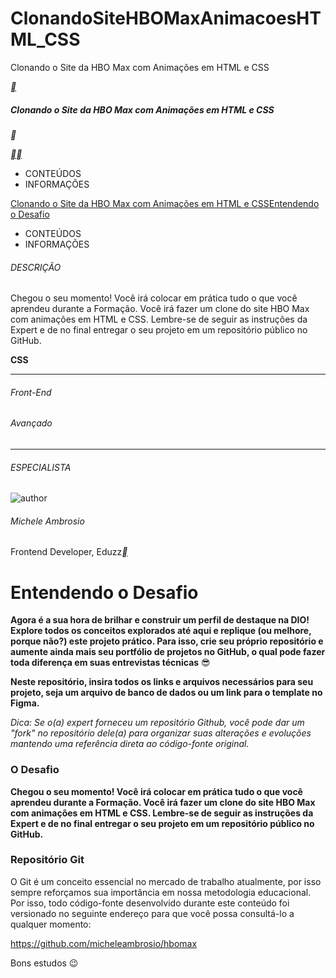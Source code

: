 # ClonandoSiteHBOMaxAnimacoesHTML_CSS
Clonando o Site da HBO Max com Animações em HTML e CSS

[**](https://web.dio.me/track/formacao-css-web-developer)

##### Clonando o Site da HBO Max com Animações em HTML e CSS

**

[**](https://web.dio.me/lab/clonando-o-site-da-hbo-max-com-animacoes-em-html-e-css/learning/9d5f9956-a23e-4851-b96b-1d724f23b0da)[**](https://web.dio.me/lab/clonando-o-site-da-hbo-max-com-animacoes-em-html-e-css/learning/6497d452-c9d3-46e6-9585-321b3dc497ce)

- CONTEÚDOS
- INFORMAÇÕES

[Clonando o Site da HBO Max com Animações em HTML e CSS](https://web.dio.me/lab/clonando-o-site-da-hbo-max-com-animacoes-em-html-e-css/learning/9d5f9956-a23e-4851-b96b-1d724f23b0da)[Entendendo o Desafio](https://web.dio.me/lab/clonando-o-site-da-hbo-max-com-animacoes-em-html-e-css/learning/6497d452-c9d3-46e6-9585-321b3dc497ce)



- CONTEÚDOS
- INFORMAÇÕES

###### DESCRIÇÃO

Chegou o seu momento! Você irá colocar em prática tudo o que você aprendeu durante a Formação. Você irá fazer um clone do site HBO Max com animações em HTML e CSS. Lembre-se de seguir as instruções da Expert e de no final entregar o seu projeto em um repositório público no GitHub.

**CSS**

------

###### Front-End

###### Avançado

------

###### ESPECIALISTA

![author](https://hermes.digitalinnovation.one/users/author/photos/527e9db7-5cae-410e-972e-a1c5e3b92f4e.jpg)

###### Michele Ambrosio

Frontend Developer, Eduzz[**](https://www.linkedin.com/in/michele-ambrosio-a4899661/)



# Entendendo o Desafio

 

**Agora é a sua hora de brilhar e construir um perfil de destaque na DIO! Explore todos os conceitos explorados até aqui e replique (ou melhore, porque não?) este projeto prático. Para isso, crie seu próprio repositório e aumente ainda mais seu portfólio de projetos no GitHub, o qual pode fazer toda diferença em suas entrevistas técnicas** 😎

 

**Neste repositório, insira todos os links e arquivos necessários para seu projeto, seja um arquivo de banco de dados ou um link para o template no Figma.**

 

*Dica: Se o(a) expert forneceu um repositório Github, você pode dar um "fork" no repositório dele(a) para organizar suas alterações e evoluções mantendo uma referência direta ao código-fonte original.*

 

### **O Desafio**

**Chegou o seu momento! Você irá colocar em prática tudo o que você aprendeu durante a Formação. Você irá fazer um clone do site HBO Max com animações em HTML e CSS. Lembre-se de seguir as instruções da Expert e de no final entregar o seu projeto em um repositório público no GitHub.**

 

### **Repositório Git**

O Git é um conceito essencial no mercado de trabalho atualmente, por isso sempre reforçamos sua importância em nossa metodologia educacional. Por isso, todo código-fonte desenvolvido durante este conteúdo foi versionado no seguinte endereço para que você possa consultá-lo a qualquer momento:

 

https://github.com/micheleambrosio/hbomax

 

 

Bons estudos 😉
